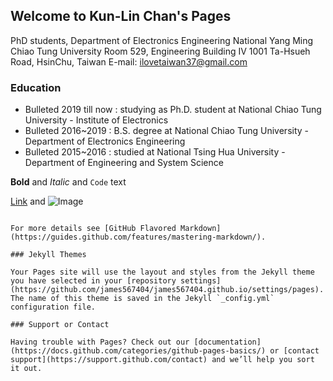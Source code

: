 ## Welcome to Kun-Lin Chan's Pages

PhD students, Department of Electronics Engineering 
National Yang Ming Chiao Tung University 
Room 529, Engineering Building IV 
1001 Ta-Hsueh Road, HsinChu, Taiwan 
E-mail: ilovetaiwan37@gmail.com 

### Education
                                
- Bulleted	2019 till now : studying as Ph.D. student at National Chiao Tung University - Institute of Electronics
- Bulleted	2016~2019 : B.S. degree at National Chiao Tung University - Department of Electronics Engineering
- Bulleted	2015~2016 : studied at National Tsing Hua University - Department of Engineering and System Science





**Bold** and _Italic_ and `Code` text

[Link](url) and ![Image](src)
```

For more details see [GitHub Flavored Markdown](https://guides.github.com/features/mastering-markdown/).

### Jekyll Themes

Your Pages site will use the layout and styles from the Jekyll theme you have selected in your [repository settings](https://github.com/james567404/james567404.github.io/settings/pages). The name of this theme is saved in the Jekyll `_config.yml` configuration file.

### Support or Contact

Having trouble with Pages? Check out our [documentation](https://docs.github.com/categories/github-pages-basics/) or [contact support](https://support.github.com/contact) and we’ll help you sort it out.
